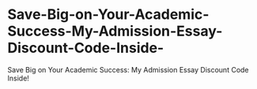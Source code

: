 # Save-Big-on-Your-Academic-Success-My-Admission-Essay-Discount-Code-Inside-
Save Big on Your Academic Success: My Admission Essay Discount Code Inside!
